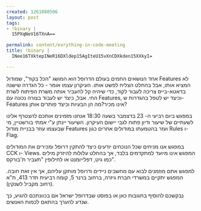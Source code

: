 ```yaml
--- 
created: 1261080506
layout: post
tags: 
- !binary |
  15PXqNeV16TXnA==

permalink: content/evrything-in-code-meeting
title: !binary |
  INee16TXktepINeR16DXldep15AgIteU15vXnCDXkden15XXkyI=

---
```

אחד הנושאים החמים בעולם הדרופל הוא המושג "הכל בקוד", שמודול Features לא המציא אותו, אבל בהחלט הצליח לפשט אותו. העיקרון עצמו אומר - כל הגדרה שישנה בדאטא-בייס צריכה לעבור לקוד, כדי שיהיה קל להעביר אותה משרת הפיתוח לשרת החי. אבל, כיצד יש לעבוד בצורה נכונה עם Features, וכיצד יש לטפל בהגדרות ש- Features אינו מכיר?מה הן הבעיות וכיצד פותרים אותן?

במפגש ביום רביעי ה- 23 בדצמבר בשעה 18:30 אנחנו מזמינים אותכם להצטרף אלינו לשעתיים של שיעור ודיון פתוח לגבי יישום העיקרון. השיעור יינתן ע"י אמתי בורשטיין, מי שבעצמו עוזר בבניית מודול Features ועזר בהטמעתו במודולים אחרים כגון Rules ו- Flag.

במפגש אנו מניחים שכל הנוכחים יודעים כיצד להתקין דרופל ומכירים את המודולים CCK ו- Views. המפגש אינו מיועד למתקדמים בלבד, אך בהחלט עלולות להיזרק מילים כמו גיט, דפלייומנט או לחילופין "תעביר ת'בורקס".

למפגש אתם מוזמנים לבוא עם מחשבים ניידים ודרופל מותקן עליהם, אך אין זאת חובה. המפגש יתקיים במשרדי חברת גיזרה, ברחוב ברנר 5, קומה רביעית חדר 413, ת"א (רחוב מקביל לשנקין).

נבקשכם להוסיף בתגובות כאן או בפוסט שבדרופל ישראל אם בכוונתכם להגיע, כך שנדע להערך בהתאם לכמות האנשים.
